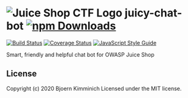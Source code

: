 # ![Juice Shop CTF Logo](https://github.com/bkimminich/juicy-chat-bot/raw/master/JuicyChatBot.png) juicy-chat-bot [![npm Downloads](https://img.shields.io/npm/dm/juicy-chat-bot.svg)](https://www.npmjs.com/package/juicy-chat-bot)

[![Build Status](https://travis-ci.com/bkimminich/juicy-chat-bot.svg?branch=master)](https://travis-ci.com/bkimminich/juicy-chat-bot)
[![Coverage Status](https://coveralls.io/repos/github/bkimminich/juicy-chat-bot/badge.svg?branch=master)](https://coveralls.io/github/bkimminich/juicy-chat-bot?branch=master)
[![JavaScript Style Guide](https://img.shields.io/badge/code%20style-standard-brightgreen.svg)](http://standardjs.com/)

Smart, friendly and helpful chat bot for OWASP Juice Shop

## License

Copyright (c) 2020 Bjoern Kimminich Licensed under the MIT license.
